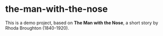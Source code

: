 # the-man-with-the-nose

This is a demo project, based on __The Man with the Nose__, a short story by Rhoda Broughton (1840-1920).
